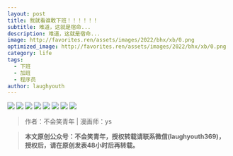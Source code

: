 ```yaml
---
layout: post
title: 我就看谁敢下班！！！！！！
subtitle: 难道，这就是宿命...
description: 难道，这就是宿命...
image: http://favorites.ren/assets/images/2022/bhx/xb/0.png
optimized_image: http://favorites.ren/assets/images/2022/bhx/xb/0.png
category: life
tags:
  - 下班
  - 加班
  - 程序员
author: laughyouth
---
```

![](http://favorites.ren/assets/images/2022/bhx/xb/1.jpg)
![](http://favorites.ren/assets/images/2022/bhx/xb/2.jpg)
![](http://favorites.ren/assets/images/2022/bhx/xb/3.jpg)
![](http://favorites.ren/assets/images/2022/bhx/xb/4.jpg)
![](http://favorites.ren/assets/images/2022/bhx/xb/5.jpg)
![](http://favorites.ren/assets/images/2022/bhx/xb/6.jpg)
![](http://favorites.ren/assets/images/2022/bhx/xb/7.jpg)
![](http://favorites.ren/assets/images/2022/bhx/xb/8.jpg)


>作者：不会笑青年 | 漫画师：ys

>**本文原创公众号：不会笑青年，授权转载请联系微信(laughyouth369)，授权后，请在原创发表48小时后再转载。**